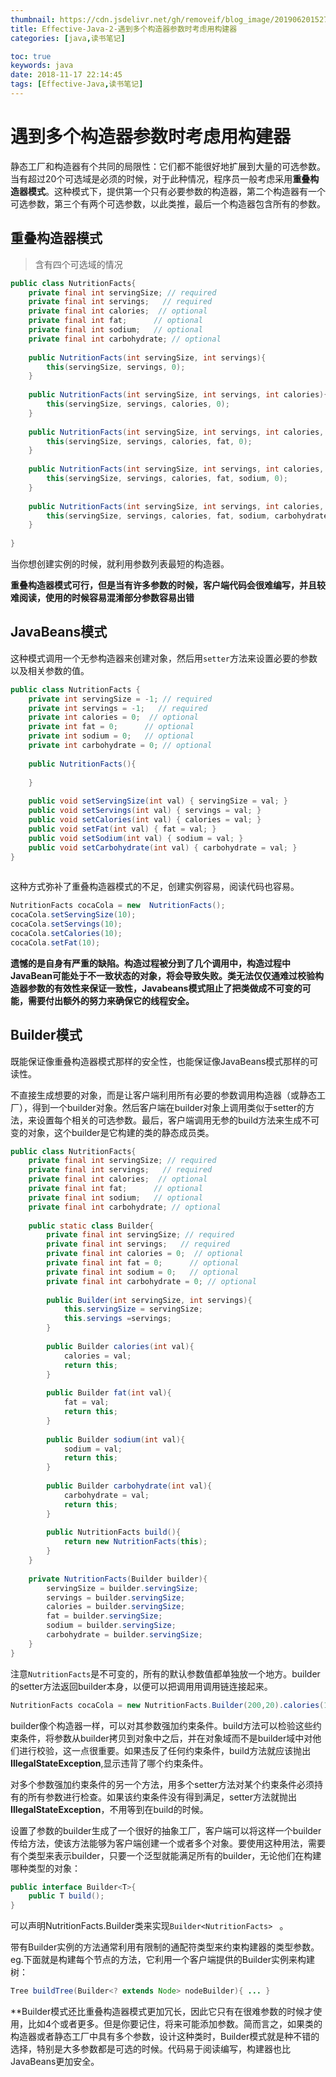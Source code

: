 ```yaml
---
thumbnail: https://cdn.jsdelivr.net/gh/removeif/blog_image/20190620152744.png
title: Effective-Java-2-遇到多个构造器参数时考虑用构建器
categories: [java,读书笔记]

toc: true
keywords: java
date: 2018-11-17 22:14:45
tags: [Effective-Java,读书笔记]
---
```

# 遇到多个构造器参数时考虑用构建器

静态工厂和构造器有个共同的局限性：它们都不能很好地扩展到大量的可选参数。当有超过20个可选域是必须的时候，对于此种情况，程序员一般考虑采用**重叠构造器模式**。这种模式下，提供第一个只有必要参数的构造器，第二个构造器有一个可选参数，第三个有两个可选参数，以此类推，最后一个构造器包含所有的参数。
<!-- more -->
## 重叠构造器模式

> 含有四个可选域的情况

```java
public class NutritionFacts{
    private final int servingSize; // required
    private final int servings;   // required
    private final int calories;  // optional
    private final int fat;      // optional
    private final int sodium;   // optional
    private final int carbohydrate; // optional
    
    public NutritionFacts(int servingSize, int servings){
        this(servingSize, servings, 0);
    }
    
    public NutritionFacts(int servingSize, int servings, int calories){
        this(servingSize, servings, calories, 0);
    }
    
    public NutritionFacts(int servingSize, int servings, int calories, int fat){
        this(servingSize, servings, calories, fat, 0);
    }
    
    public NutritionFacts(int servingSize, int servings, int calories, int fat, int sodium){
        this(servingSize, servings, calories, fat, sodium, 0);
    }
    
    public NutritionFacts(int servingSize, int servings, int calories, int fat, int sodium, int carbohydrate){
        this(servingSize, servings, calories, fat, sodium, carbohydrate);
    }
    
}
```

当你想创建实例的时候，就利用参数列表最短的构造器。

**重叠构造器模式可行，但是当有许多参数的时候，客户端代码会很难编写，并且较难阅读，使用的时候容易混淆部分参数容易出错**

## JavaBeans模式

这种模式调用一个无参构造器来创建对象，然后用``setter``方法来设置必要的参数以及相关参数的值。

```java
public class NutritionFacts {
    private int servingSize = -1; // required
    private int servings = -1;   // required
    private int calories = 0;  // optional
    private int fat = 0;      // optional
    private int sodium = 0;   // optional
    private int carbohydrate = 0; // optional
    
    public NutritionFacts(){
        
    }
    
    public void setServingSize(int val) { servingSize = val; }
    public void setServings(int val) { servings = val; }
    public void setCalories(int val) { calories = val; }
    public void setFat(int val) { fat = val; }
    public void setSodium(int val) { sodium = val; }
    public void setCarbohydrate(int val) { carbohydrate = val; }
}
    
```

这种方式弥补了重叠构造器模式的不足，创建实例容易，阅读代码也容易。

```java
NutritionFacts cocaCola = new  NutritionFacts();
cocaCola.setServingSize(10);
cocaCola.setServings(10);
cocaCola.setCalories(10);
cocaCola.setFat(10);
```

**遗憾的是自身有严重的缺陷。构造过程被分到了几个调用中，构造过程中JavaBean可能处于不一致状态的对象，将会导致失败。类无法仅仅通难过校验构造器参数的有效性来保证一致性，Javabeans模式阻止了把类做成不可变的可能，需要付出额外的努力来确保它的线程安全。**

## Builder模式

既能保证像重叠构造器模式那样的安全性，也能保证像JavaBeans模式那样的可读性。

不直接生成想要的对象，而是让客户端利用所有必要的参数调用构造器（或静态工厂），得到一个builder对象。然后客户端在builder对象上调用类似于setter的方法，来设置每个相关的可选参数。最后，客户端调用无参的build方法来生成不可变的对象，这个builder是它构建的类的静态成员类。

```java
public class NutritionFacts{
    private final int servingSize; // required
    private final int servings;   // required
    private final int calories;  // optional
    private final int fat;      // optional
    private final int sodium;   // optional
    private final int carbohydrate; // optional
    
    public static class Builder{
        private final int servingSize; // required
        private final int servings;   // required
        private final int calories = 0;  // optional
        private final int fat = 0;      // optional
        private final int sodium = 0;   // optional
        private final int carbohydrate = 0; // optional
        
        public Builder(int servingSize, int servings){
            this.servingSize = servingSize;
            this.servings =servings;
        }
        
        public Builder calories(int val){
            calories = val;
            return this;
        }
        
        public Builder fat(int val){
            fat = val;
            return this;
        }
        
        public Builder sodium(int val){
            sodium = val;
            return this;
        }
        
        public Builder carbohydrate(int val){
            carbohydrate = val;
            return this;
        }
        
        public NutritionFacts build(){
            return new NutritionFacts(this);
        }
    }
    
    private NutritionFacts(Builder builder){
        servingSize = builder.servingSize; 
        servings = builder.servingSize;   
        calories = builder.servingSize;  
        fat = builder.servingSize;      
        sodium = builder.servingSize;   
        carbohydrate = builder.servingSize; 
    }
}
```

注意``NutritionFacts``是不可变的，所有的默认参数值都单独放一个地方。builder的setter方法返回builder本身，以便可以把调用用调用链连接起来。

```java
NutritionFacts cocaCola = new NutritionFacts.Builder(200,20).calories(10).fat(15).sodium(10).build();
```

builder像个构造器一样，可以对其参数强加约束条件。build方法可以检验这些约束条件，将参数从builder拷贝到对象中之后，并在对象域而不是builder域中对他们进行校验，这一点很重要。如果违反了任何约束条件，build方法就应该抛出**IllegalStateException**,显示违背了哪个约束条件。

对多个参数强加约束条件的另一个方法，用多个setter方法对某个约束条件必须持有的所有参数进行检查。如果该约束条件没有得到满足，setter方法就抛出**IllegalStateException**，不用等到在build的时候。

设置了参数的builder生成了一个很好的抽象工厂，客户端可以将这样一个builder传给方法，使该方法能够为客户端创建一个或者多个对象。要使用这种用法，需要有个类型来表示builder，只要一个泛型就能满足所有的builder，无论他们在构建哪种类型的对象：

```java
public interface Builder<T>{
    public T build();
}
```

可以声明NutritionFacts.Builder类来实现``Builder<NutritionFacts> `` 。

带有Builder实例的方法通常利用有限制的通配符类型来约束构建器的类型参数。eg.下面就是构建每个节点的方法，它利用一个客户端提供的Builder实例来构建树：

```java
Tree buildTree(Builder<? extends Node> nodeBuilder){ ... }
```

**Builder模式还比重叠构造器模式更加冗长，因此它只有在很难参数的时候才使用，比如4个或者更多。但是你要记住，将来可能添加参数。简而言之，如果类的构造器或者静态工厂中具有多个参数，设计这种类时，Builder模式就是种不错的选择，特别是大多参数都是可选的时候。代码易于阅读编写，构建器也比JavaBeans更加安全。